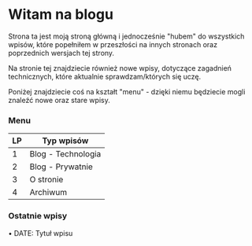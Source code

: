 # Witam na blogu  
Strona ta jest moją stroną główną i jednocześnie "hubem" do wszystkich wpisów, które popełniłem w przeszłości na innych stronach oraz poprzednich wersjach tej strony.  
  
Na stronie tej znajdziecie również nowe wpisy, dotyczące zagadnień technicznych, które aktualnie sprawdzam/których się uczę.  

Poniżej znajdziecie coś na kształt "menu" - dzięki niemu będziecie mogli znaleźć nowe oraz stare wpisy.  

### Menu  
LP | Typ wpisów | 
---------|----------|
 1 | Blog - Technologia | 
 2 | Blog - Prywatnie | 
 3 | O stronie | 
 4 | Archiwum |  

 ### Ostatnie wpisy  
 • DATE: Tytuł wpisu